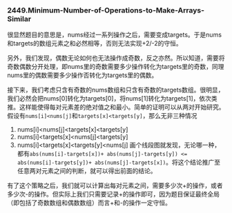 ### 2449.Minimum-Number-of-Operations-to-Make-Arrays-Similar

很显然题目的意思是，nums经过一系列操作之后，需要变成targets。于是nums和targets的数组元素之和必然相等，否则无法实现+2/-2的守恒。

另外，我们发现，偶数无论如何也无法操作成奇数，反之亦然。所以知道，需要将奇数偶数分开处理，即nums里的奇数需要多少操作转化为targets里的奇数，同理nums里的偶数需要多少操作否转化为targets里的偶数。

接下来，我们考虑只含有奇数的nums数组和只含有奇数的targets数组。很明显，我们必然会把nums[0]转化为targets[0]，将nums[1]转化为targets[1]，依次类推。这样能使得每对元素差的绝对值之和最小。简单的证明可以从两对开始研究。假设有`nums[i]<nums[j]`和`targets[x]<targets[y]`，那么无非三种情况
1. nums[i]<nums[j]<targets[x]<targets[y]
2. nums[i]<targets[x]<nums[j]<targets[y]
3. nums[i]<targets[x]<targets[y]<nums[j]
画个线段图就发现，无论哪一种，都有`abs(nums[i]-targets[x])+ abs(nums[j]-targets[y]) <= abs(nums[i]-targets[y])+ abs(nums[j]-targets[x])`。将这个结论推广至任意两对元素之间的判断，就可以得出前面的结论。

有了这个策略之后，我们就可以计算出每对元素之间，需要多少次+的操作，或者多少次-的操作。但实际上我们只需要记录+的操作即可，因为题目保证最终全局（即包括了奇数数组和偶数数组）而言+和-的操作一定守恒。

